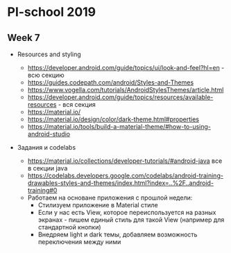 # PI-school 2019

## Week 7
 - Resources and styling
 
   - https://developer.android.com/guide/topics/ui/look-and-feel?hl=en - всю секцию
   - https://guides.codepath.com/android/Styles-and-Themes
   - https://www.vogella.com/tutorials/AndroidStylesThemes/article.html
   - https://developer.android.com/guide/topics/resources/available-resources - вся секция
   - https://material.io/
   - https://material.io/design/color/dark-theme.html#properties
   - https://material.io/tools/build-a-material-theme/#how-to-using-android-studio
 - Задания и codelabs
    - https://material.io/collections/developer-tutorials/#android-java все в секции java
    - https://codelabs.developers.google.com/codelabs/android-training-drawables-styles-and-themes/index.html?index=..%2F..android-training#0
    - Работаем на основане приложения с прошлой недели:
      - Стилизуем приложение в Material стиле
      - Если у нас есть View, которое переиспользуется на разных экранах - пишем единый стиль для такой View (например для стандартной кнопки)
      - Внедряем light и dark темы, добавляем возможность переключения между ними
